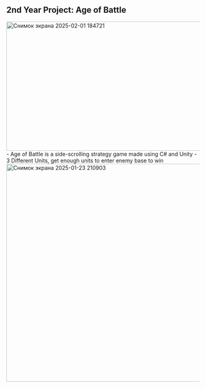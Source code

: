 ## 2nd Year Project: Age of Battle 
<img width="541" height="337" alt="Снимок экрана 2025-02-01 184721" src="https://github.com/user-attachments/assets/db5e47cd-cf18-4a22-acb5-a669f715f228" />
- Age of Battle is a side-scrolling strategy game made using C# and Unity
- 3 Different Units, get enough units to enter enemy base to win
<img width="1467" height="569" alt="Снимок экрана 2025-01-23 210903" src="https://github.com/user-attachments/assets/d41d6015-01df-4cd9-8d28-512a6677896f" />

<!--

**TomDeBarra/TomDeBarra** is a ✨ _special_ ✨ repository because its `README.md` (this file) appears on your GitHub profile.

Here are some ideas to get you started:

- 🔭 I’m currently working on ...
- 🌱 I’m currently learning ...
- 👯 I’m looking to collaborate on ...
- 🤔 I’m looking for help with ...
- 💬 Ask me about ...
- 📫 How to reach me: ...
- 😄 Pronouns: ...
- ⚡ Fun fact: ...
-->
